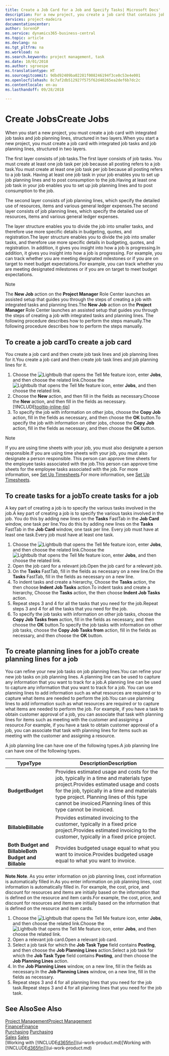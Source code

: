 ```yaml
---
title: Create a Job Card for a Job and Specify Tasks| Microsoft Docs'
description: For a new project, you create a job card that contains job tasks and planning lines, to help you manage progress and budgets.
services: project-madeira
documentationcenter: 
author: SorenGP
ms.service: dynamics365-business-central
ms.topic: article
ms.devlang: na
ms.tgt_pltfrm: na
ms.workload: na
ms.search.keywords: project management, task
ms.date: 10/01/2018
ms.author: sgroespe
ms.translationtype: HT
ms.sourcegitcommit: 9dbd92409ba02281f008246194f3ce0c53e4e001
ms.openlocfilehash: 8c7af2db512927f575f62d40265ea2def6b7dc2c
ms.contentlocale: en-au
ms.lasthandoff: 09/28/2018

---
```

# <a name="create-jobs"></a><span data-ttu-id="eb77b-103">Create Jobs</span><span class="sxs-lookup"><span data-stu-id="eb77b-103">Create Jobs</span></span>
<span data-ttu-id="eb77b-104">When you start a new project, you must create a job card with integrated job tasks and job planning lines, structured in two layers.</span><span class="sxs-lookup"><span data-stu-id="eb77b-104">When you start a new project, you must create a job card with integrated job tasks and job planning lines, structured in two layers.</span></span>  

<span data-ttu-id="eb77b-105">The first layer consists of job tasks.</span><span class="sxs-lookup"><span data-stu-id="eb77b-105">The first layer consists of job tasks.</span></span> <span data-ttu-id="eb77b-106">You must create at least one job task per job because all posting refers to a job task.</span><span class="sxs-lookup"><span data-stu-id="eb77b-106">You must create at least one job task per job because all posting refers to a job task.</span></span> <span data-ttu-id="eb77b-107">Having at least one job task in your job enables you to set up job planning lines and to post consumption to the job.</span><span class="sxs-lookup"><span data-stu-id="eb77b-107">Having at least one job task in your job enables you to set up job planning lines and to post consumption to the job.</span></span>

<span data-ttu-id="eb77b-108">The second layer consists of job planning lines, which specify the detailed use of resources, items and various general ledger expenses.</span><span class="sxs-lookup"><span data-stu-id="eb77b-108">The second layer consists of job planning lines, which specify the detailed use of resources, items and various general ledger expenses.</span></span>

<span data-ttu-id="eb77b-109">The layer structure enables you to divide the job into smaller tasks, and therefore use more specific details in budgeting, quotes, and registration.</span><span class="sxs-lookup"><span data-stu-id="eb77b-109">The layer structure enables you to divide the job into smaller tasks, and therefore use more specific details in budgeting, quotes, and registration.</span></span> <span data-ttu-id="eb77b-110">In addition, it gives you insight into how a job is progressing.</span><span class="sxs-lookup"><span data-stu-id="eb77b-110">In addition, it gives you insight into how a job is progressing.</span></span> <span data-ttu-id="eb77b-111">For example, you can track whether you are meeting designated milestones or if you are on target to meet budget expectations.</span><span class="sxs-lookup"><span data-stu-id="eb77b-111">For example, you can track whether you are meeting designated milestones or if you are on target to meet budget expectations.</span></span>

> [!NOTE]  
>   <span data-ttu-id="eb77b-112">The **New Job** action on the **Project Manager** Role Center launches an assisted setup that guides you through the steps of creating a job with integrated tasks and planning lines.</span><span class="sxs-lookup"><span data-stu-id="eb77b-112">The **New Job** action on the **Project Manager** Role Center launches an assisted setup that guides you through the steps of creating a job with integrated tasks and planning lines.</span></span> <span data-ttu-id="eb77b-113">The following procedure describes how to perform the steps manually.</span><span class="sxs-lookup"><span data-stu-id="eb77b-113">The following procedure describes how to perform the steps manually.</span></span>

## <a name="to-create-a-job-card"></a><span data-ttu-id="eb77b-114">To create a job card</span><span class="sxs-lookup"><span data-stu-id="eb77b-114">To create a job card</span></span>
<span data-ttu-id="eb77b-115">You create a job card and then create job task lines and job planning lines for it.</span><span class="sxs-lookup"><span data-stu-id="eb77b-115">You create a job card and then create job task lines and job planning lines for it.</span></span>

1. <span data-ttu-id="eb77b-116">Choose the ![Lightbulb that opens the Tell Me feature](media/ui-search/search_small.png "Tell me what you want to do") icon, enter **Jobs**, and then choose the related link.</span><span class="sxs-lookup"><span data-stu-id="eb77b-116">Choose the ![Lightbulb that opens the Tell Me feature](media/ui-search/search_small.png "Tell me what you want to do") icon, enter **Jobs**, and then choose the related link.</span></span>  
2. <span data-ttu-id="eb77b-117">Choose the **New** action, and then fill in the fields as necessary.</span><span class="sxs-lookup"><span data-stu-id="eb77b-117">Choose the **New** action, and then fill in the fields as necessary.</span></span> [!INCLUDE[tooltip-inline-tip](includes/tooltip-inline-tip_md.md)]
3. <span data-ttu-id="eb77b-118">To specify the job with information on other jobs, choose the **Copy Job** action, fill in the fields as necessary, and then choose the **OK** button.</span><span class="sxs-lookup"><span data-stu-id="eb77b-118">To specify the job with information on other jobs, choose the **Copy Job** action, fill in the fields as necessary, and then choose the **OK** button.</span></span>

> [!NOTE]  
>   <span data-ttu-id="eb77b-119">If you are using time sheets with your job, you must also designate a person responsible.</span><span class="sxs-lookup"><span data-stu-id="eb77b-119">If you are using time sheets with your job, you must also designate a person responsible.</span></span> <span data-ttu-id="eb77b-120">This person can approve time sheets for the employee tasks associated with the job.</span><span class="sxs-lookup"><span data-stu-id="eb77b-120">This person can approve time sheets for the employee tasks associated with the job.</span></span> <span data-ttu-id="eb77b-121">For more information, see [Set Up Timesheets](projects-how-setup-time-sheets.md).</span><span class="sxs-lookup"><span data-stu-id="eb77b-121">For more information, see [Set Up Timesheets](projects-how-setup-time-sheets.md).</span></span>

## <a name="to-create-tasks-for-a-job"></a><span data-ttu-id="eb77b-122">To create tasks for a job</span><span class="sxs-lookup"><span data-stu-id="eb77b-122">To create tasks for a job</span></span>
<span data-ttu-id="eb77b-123">A key part of creating a job is to specify the various tasks involved in the job.</span><span class="sxs-lookup"><span data-stu-id="eb77b-123">A key part of creating a job is to specify the various tasks involved in the job.</span></span> <span data-ttu-id="eb77b-124">You do this by adding new lines on the **Tasks** FastTab in the **Job Card** window, one task per line.</span><span class="sxs-lookup"><span data-stu-id="eb77b-124">You do this by adding new lines on the **Tasks** FastTab in the **Job Card** window, one task per line.</span></span> <span data-ttu-id="eb77b-125">Every job must have at least one task.</span><span class="sxs-lookup"><span data-stu-id="eb77b-125">Every job must have at least one task.</span></span>

1. <span data-ttu-id="eb77b-126">Choose the ![Lightbulb that opens the Tell Me feature](media/ui-search/search_small.png "Tell me what you want to do") icon, enter **Jobs**, and then choose the related link.</span><span class="sxs-lookup"><span data-stu-id="eb77b-126">Choose the ![Lightbulb that opens the Tell Me feature](media/ui-search/search_small.png "Tell me what you want to do") icon, enter **Jobs**, and then choose the related link.</span></span>
2. <span data-ttu-id="eb77b-127">Open the job card for a relevant job.</span><span class="sxs-lookup"><span data-stu-id="eb77b-127">Open the job card for a relevant job.</span></span>
3. <span data-ttu-id="eb77b-128">On the **Tasks** FastTab, fill in the fields as necessary on a new line.</span><span class="sxs-lookup"><span data-stu-id="eb77b-128">On the **Tasks** FastTab, fill in the fields as necessary on a new line.</span></span>
4. <span data-ttu-id="eb77b-129">To indent tasks and create a hierarchy, Choose the **Tasks** action, the then choose **Indent Job Tasks** action.</span><span class="sxs-lookup"><span data-stu-id="eb77b-129">To indent tasks and create a hierarchy, Choose the **Tasks** action, the then choose **Indent Job Tasks** action.</span></span>
5. <span data-ttu-id="eb77b-130">Repeat steps 3 and 4 for all the tasks that you need for the job.</span><span class="sxs-lookup"><span data-stu-id="eb77b-130">Repeat steps 3 and 4 for all the tasks that you need for the job.</span></span>
6. <span data-ttu-id="eb77b-131">To specify the job tasks with information on other job tasks, choose the **Copy Job Tasks from** action, fill in the fields as necessary, and then choose the **OK** button.</span><span class="sxs-lookup"><span data-stu-id="eb77b-131">To specify the job tasks with information on other job tasks, choose the **Copy Job Tasks from** action, fill in the fields as necessary, and then choose the **OK** button.</span></span>

## <a name="to-create-planning-lines-for-a-job"></a><span data-ttu-id="eb77b-132">To create planning lines for a job</span><span class="sxs-lookup"><span data-stu-id="eb77b-132">To create planning lines for a job</span></span>
<span data-ttu-id="eb77b-133">You can refine your new job tasks on job planning lines.</span><span class="sxs-lookup"><span data-stu-id="eb77b-133">You can refine your new job tasks on job planning lines.</span></span> <span data-ttu-id="eb77b-134">A planning line can be used to capture any information that you want to track for a job.</span><span class="sxs-lookup"><span data-stu-id="eb77b-134">A planning line can be used to capture any information that you want to track for a job.</span></span> <span data-ttu-id="eb77b-135">You can use planning lines to add information such as what resources are required or to capture what items are needed to perform the job.</span><span class="sxs-lookup"><span data-stu-id="eb77b-135">You can use planning lines to add information such as what resources are required or to capture what items are needed to perform the job.</span></span> <span data-ttu-id="eb77b-136">For example, if you have a task to obtain customer approval of a job, you can associate that task with planning lines for items such as meeting with the customer and assigning a resource.</span><span class="sxs-lookup"><span data-stu-id="eb77b-136">For example, if you have a task to obtain customer approval of a job, you can associate that task with planning lines for items such as meeting with the customer and assigning a resource.</span></span>  

<span data-ttu-id="eb77b-137">A job planning line can have one of the following types.</span><span class="sxs-lookup"><span data-stu-id="eb77b-137">A job planning line can have one of the following types.</span></span>  

| <span data-ttu-id="eb77b-138">Type</span><span class="sxs-lookup"><span data-stu-id="eb77b-138">Type</span></span> | <span data-ttu-id="eb77b-139">Description</span><span class="sxs-lookup"><span data-stu-id="eb77b-139">Description</span></span> |
| --- | --- |
| <span data-ttu-id="eb77b-140">**Budget**</span><span class="sxs-lookup"><span data-stu-id="eb77b-140">**Budget**</span></span> |<span data-ttu-id="eb77b-141">Provides estimated usage and costs for the job, typically in a time and materials type project.</span><span class="sxs-lookup"><span data-stu-id="eb77b-141">Provides estimated usage and costs for the job, typically in a time and materials type project.</span></span> <span data-ttu-id="eb77b-142">Planning lines of this type cannot be invoiced.</span><span class="sxs-lookup"><span data-stu-id="eb77b-142">Planning lines of this type cannot be invoiced.</span></span> |
| <span data-ttu-id="eb77b-143">**Billable**</span><span class="sxs-lookup"><span data-stu-id="eb77b-143">**Billable**</span></span> |<span data-ttu-id="eb77b-144">Provides estimated invoicing to the customer, typically in a fixed price project.</span><span class="sxs-lookup"><span data-stu-id="eb77b-144">Provides estimated invoicing to the customer, typically in a fixed price project.</span></span> |
| <span data-ttu-id="eb77b-145">**Both Budget and Billable**</span><span class="sxs-lookup"><span data-stu-id="eb77b-145">**Both Budget and Billable**</span></span> |<span data-ttu-id="eb77b-146">Provides budgeted usage equal to what you want to invoice.</span><span class="sxs-lookup"><span data-stu-id="eb77b-146">Provides budgeted usage equal to what you want to invoice.</span></span> |

<span data-ttu-id="eb77b-147">**Note**.</span><span class="sxs-lookup"><span data-stu-id="eb77b-147">**Note**.</span></span> <span data-ttu-id="eb77b-148">As you enter information on job planning lines, cost information is automatically filled in.</span><span class="sxs-lookup"><span data-stu-id="eb77b-148">As you enter information on job planning lines, cost information is automatically filled in.</span></span> <span data-ttu-id="eb77b-149">For example, the cost, price, and discount for resources and items are initially based on the information that is defined on the resource and item cards.</span><span class="sxs-lookup"><span data-stu-id="eb77b-149">For example, the cost, price, and discount for resources and items are initially based on the information that is defined on the resource and item cards.</span></span>

1. <span data-ttu-id="eb77b-150">Choose the ![Lightbulb that opens the Tell Me feature](media/ui-search/search_small.png "Tell me what you want to do") icon, enter **Jobs**, and then choose the related link.</span><span class="sxs-lookup"><span data-stu-id="eb77b-150">Choose the ![Lightbulb that opens the Tell Me feature](media/ui-search/search_small.png "Tell me what you want to do") icon, enter **Jobs**, and then choose the related link.</span></span>
2. <span data-ttu-id="eb77b-151">Open a relevant job card.</span><span class="sxs-lookup"><span data-stu-id="eb77b-151">Open a relevant job card.</span></span>
3. <span data-ttu-id="eb77b-152">Select a job task for which the **Job Task Type** field contains **Posting**, and then choose the **Job Planning Lines** action.</span><span class="sxs-lookup"><span data-stu-id="eb77b-152">Select a job task for which the **Job Task Type** field contains **Posting**, and then choose the **Job Planning Lines** action.</span></span>  
4. <span data-ttu-id="eb77b-153">In the **Job Planning Lines** window, on a new line, fill in the fields as necessary.</span><span class="sxs-lookup"><span data-stu-id="eb77b-153">In the **Job Planning Lines** window, on a new line, fill in the fields as necessary.</span></span>
5. <span data-ttu-id="eb77b-154">Repeat steps 3 and 4 for all planning lines that you need for the job task.</span><span class="sxs-lookup"><span data-stu-id="eb77b-154">Repeat steps 3 and 4 for all planning lines that you need for the job task.</span></span>

## <a name="see-also"></a><span data-ttu-id="eb77b-155">See Also</span><span class="sxs-lookup"><span data-stu-id="eb77b-155">See Also</span></span>
[<span data-ttu-id="eb77b-156">Project Management</span><span class="sxs-lookup"><span data-stu-id="eb77b-156">Project Management</span></span>](projects-manage-projects.md)  
[<span data-ttu-id="eb77b-157">Finance</span><span class="sxs-lookup"><span data-stu-id="eb77b-157">Finance</span></span>](finance.md)  
<span data-ttu-id="eb77b-158">[Purchasing](purchasing-manage-purchasing.md)       </span><span class="sxs-lookup"><span data-stu-id="eb77b-158">[Purchasing](purchasing-manage-purchasing.md)       </span></span>  
<span data-ttu-id="eb77b-159">[Sales](sales-manage-sales.md)    </span><span class="sxs-lookup"><span data-stu-id="eb77b-159">[Sales](sales-manage-sales.md)    </span></span>  
<span data-ttu-id="eb77b-160">[Working with [!INCLUDE[d365fin](includes/d365fin_md.md)]](ui-work-product.md)</span><span class="sxs-lookup"><span data-stu-id="eb77b-160">[Working with [!INCLUDE[d365fin](includes/d365fin_md.md)]](ui-work-product.md)</span></span>  

